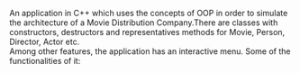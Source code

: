 An application in C++ which uses the concepts of OOP in order to simulate the architecture of a Movie Distribution Company.There are classes with constructors, destructors and representatives methods for Movie, Person, Director, Actor etc.  
Among other features, the application has an interactive menu.
Some of the functionalities of it:
